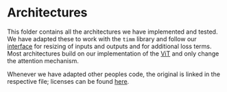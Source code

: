 # Architectures
This folder contains all the architectures we have implemented and tested.
We have adapted these to work with the `timm` library and follow our [interface](../resizing_interface.py) for resizing of inputs and outputs and for additional loss terms.
Most architectures build on our implementation of the [ViT](vit.py) and only change the attention mechanism.

Whenever we have adapted other peoples code, the original is linked in the respective file; licenses can be found [here](../licenses).

